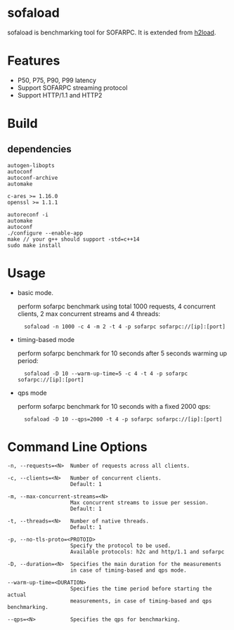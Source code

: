 # sofaload

sofaload is benchmarking tool for SOFARPC. It is extended from [h2load](https://nghttp2.org/documentation/h2load-howto.html).

# Features

- P50, P75, P90, P99 latency
- Support SOFARPC streaming protocol
- Support HTTP/1.1 and HTTP2

# Build

## dependencies

```
autogen-libopts
autoconf
autoconf-archive
automake

c-ares >= 1.16.0
openssl >= 1.1.1
```

    autoreconf -i
    automake
    autoconf
    ./configure --enable-app
    make // your g++ should support -std=c++14
    sudo make install

# Usage

- basic mode.

    perform sofarpc benchmark using total 1000 requests, 4 concurrent clients, 2 max concurrent streams and 4 threads:

        sofaload -n 1000 -c 4 -m 2 -t 4 -p sofarpc sofarpc://[ip]:[port]

- timing-based mode

    perform sofarpc benchmark for 10 seconds after 5 seconds warming up period:

        sofaload -D 10 --warm-up-time=5 -c 4 -t 4 -p sofarpc sofarpc://[ip]:[port]

- qps mode

    perform sofarpc benchmark for 10 seconds with a fixed 2000 qps:

        sofaload -D 10 --qps=2000 -t 4 -p sofarpc sofarpc://[ip]:[port]

# Command Line Options

    -n, --requests=<N>  Number of requests across all clients.

    -c, --clients=<N>   Number of concurrent clients.
                        Default: 1

    -m, --max-concurrent-streams=<N>
                        Max concurrent streams to issue per session.
                        Default: 1

    -t, --threads=<N>   Number of native threads.
                        Default: 1

    -p, --no-tls-proto=<PROTOID>
                        Specify the protocol to be used.
                        Available protocols: h2c and http/1.1 and sofarpc

    -D, --duration=<N>  Specifies the main duration for the measurements
                        in case of timing-based and qps mode.

    --warm-up-time=<DURATION>
                        Specifies the time period before starting the actual
                        measurements, in case of timing-based and qps benchmarking.

    --qps=<N>           Specifies the qps for benchmarking.
